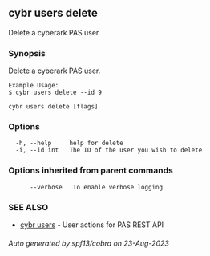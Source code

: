 ## cybr users delete

Delete a cyberark PAS user

### Synopsis

Delete a cyberark PAS user.
	
	Example Usage:
	$ cybr users delete --id 9

```
cybr users delete [flags]
```

### Options

```
  -h, --help     help for delete
  -i, --id int   The ID of the user you wish to delete
```

### Options inherited from parent commands

```
      --verbose   To enable verbose logging
```

### SEE ALSO

* [cybr users](cybr_users.md)	 - User actions for PAS REST API

###### Auto generated by spf13/cobra on 23-Aug-2023
